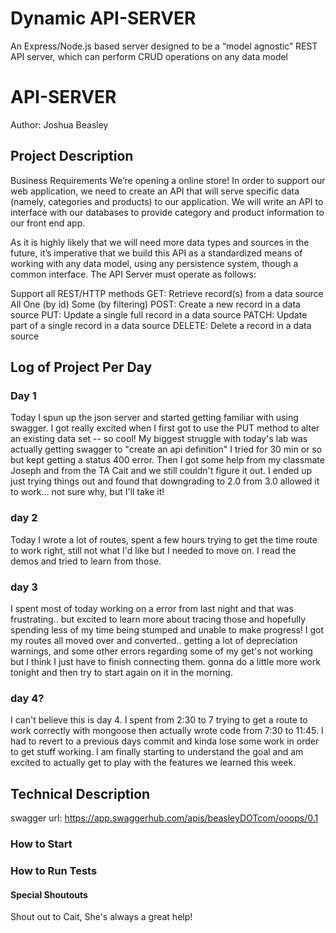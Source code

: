 # Dynamic API-SERVER
An Express/Node.js based server designed to be a “model agnostic” REST API server, which can perform CRUD operations on any data model

# API-SERVER
Author: Joshua Beasley

## Project Description
Business Requirements
We’re opening a online store! In order to support our web application, we need to create an API that will serve specific data (namely, categories and products) to our application. We will write an API to interface with our databases to provide category and product information to our front end app.

As it is highly likely that we will need more data types and sources in the future, it’s imperative that we build this API as a standardized means of working with any data model, using any persistence system, though a common interface. The API Server must operate as follows:

Support all REST/HTTP methods
GET: Retrieve record(s) from a data source
All
One (by id)
Some (by filtering)
POST: Create a new record in a data source
PUT: Update a single full record in a data source
PATCH: Update part of a single record in a data source
DELETE: Delete a record in a data source 

## Log of Project Per Day
### Day 1
Today I spun up the json server and started getting familiar with using swagger. 
I got really excited when I first got to use the PUT method to alter an existing data set -- so cool! 
My biggest struggle with today's lab was actually getting swagger to "create an api definition" I tried for 30 min or so but kept getting a status 400 error. Then I got some help from my classmate Joseph and from the TA Cait and we still couldn't figure it out. I ended up just trying things out and found that downgrading to 2.0 from 3.0 allowed it to work... not sure why, but I'll take it!
### day 2
Today I wrote a lot of routes, spent a few hours trying to get the time route to work right, still not what I'd like but I needed to move on.
I read the demos and tried to learn from those. 

### day 3
I spent most of today working on a error from last night and that was frustrating.. but excited to learn more about tracing those and hopefully spending less of my time being stumped and unable to make progress! 
I got my routes all moved over and converted.. getting a lot of depreciation warnings, and some other errors regarding some of my get's not working but I think I just have to finish connecting them. gonna do a little more work tonight and then try to start again on it in the morning.

### day 4?
I can't believe this is day 4. 
I spent from 2:30 to 7 trying to get a route to work correctly with mongoose then actually wrote code from 7:30 to 11:45.
I had to revert to a previous days commit and kinda lose some work in order to get stuff working. 
I am finally starting to understand the goal and am excited to actually get to play with the features we learned this week. 
## Technical Description
swagger url:
https://app.swaggerhub.com/apis/beasleyDOTcom/ooops/0.1
### How to Start

### How to Run Tests

#### Special Shoutouts
Shout out to Cait, She's always a great help!



